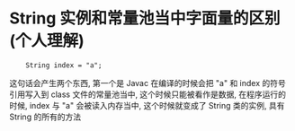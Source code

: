 # String 实例和常量池当中字面量的区别(个人理解)

```
    String index = "a";
```

这句话会产生两个东西, 第一个是 Javac 在编译的时候会把 "a" 和 index 的符号引用写入到 class 文件的常量池当中, 这个时候只能被看作是数据, 在程序运行的时候, index 与 "a" 会被读入内存当中, 这个时候就变成了 String 类的实例, 具有 String 的所有的方法
